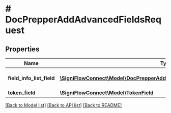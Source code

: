 # # DocPrepperAddAdvancedFieldsRequest

## Properties

Name | Type | Description | Notes
------------ | ------------- | ------------- | -------------
**field_info_list_field** | [**\SigniFlowConnect\Model\DocPrepperAddAdvancedFieldsRequestFieldInfoListField[]**](DocPrepperAddAdvancedFieldsRequestFieldInfoListField.md) | Field information list field. |
**token_field** | [**\SigniFlowConnect\Model\TokenField**](TokenField.md) |  |

[[Back to Model list]](../../README.md#models) [[Back to API list]](../../README.md#endpoints) [[Back to README]](../../README.md)
